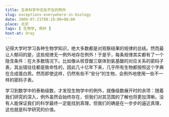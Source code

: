 ```yaml
---
title: 生命科学中无处不在的例外
slug: exceptions-everywhere-in-biology
date: 2009-07-21T08:19:00+08:00
place: 北京
tags: [ 生物学, 例外 ]
host-at: Oray
---
```

记得大学时学习各种生物学知识，绝大多数都是对观察结果的规律的总结。然而最让人郁闷的是，这些规律无一例外地存在例外！于是乎，每条规律其实都有了一个隐含条件：在大多数情况下。比如像从核苷酸三联体到氨基酸的对应关系的密码子表，其出错往往都是致命性的，因此几十亿年下来，几乎所有生物都按照这个字典在合成蛋白质。然而即使这样，仍然有些不“安分”的生物，会例外地使用一些不一样的密码子表。

学习到数学中的泰勒级数，才发现生物学中的例外，就像级数展开时的余项：随着我们研究的深入，例外虽然会始终存在，但我们对其范围的了解也将更加清晰。没有人能保证我们的科学最终一定能找到真理，但我们的确是在一步步的逼近真理，这也就是科学研究的价值。
